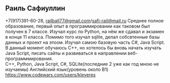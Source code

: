 ## Раиль Сафиуллин
+7(917)391-60-28, railball77@gmail.com/safi-rail@mail.ru
Среднее полное образование, первый опыт в программировании как таковом был получен в 7 классе. Изучал курс по Python, на нём же сдавал и экзамен в конце 11 класса. Помимо того изучал sqlite, делал собсвтенные базы данных и проект на этоом. Изучал самою базовую часть С#, Java Script. В данный момент обучаюсь C++, но хотелось бы вновь начать изучать Java Script, писать сайты и развиваться в направлении веб-программмирования.   
C++, Python, Java Script, C#, SQLite(последние 2 уже как год мною не изучаемы)
Английский язык(уровень около B1) 
https://www.codewars.com/users/kleveres
